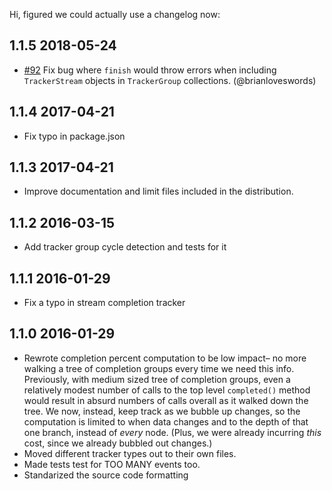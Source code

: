 Hi, figured we could actually use a changelog now:






















<extoc></extoc>

## 1.1.5 2018-05-24

* [#92](https://github.com/iarna/are-we-there-yet/pull/92) Fix bug where
  `finish` would throw errors when including `TrackerStream` objects in
  `TrackerGroup` collections.  (@brianloveswords)

## 1.1.4 2017-04-21

* Fix typo in package.json

## 1.1.3 2017-04-21

* Improve documentation and limit files included in the distribution.

## 1.1.2 2016-03-15

* Add tracker group cycle detection and tests for it

## 1.1.1 2016-01-29

* Fix a typo in stream completion tracker

## 1.1.0 2016-01-29

* Rewrote completion percent computation to be low impact– no more walking a
  tree of completion groups every time we need this info.  Previously, with
  medium sized tree of completion groups, even a relatively modest number of
  calls to the top level `completed()` method would result in absurd numbers
  of calls overall as it walked down the tree. We now, instead, keep track as
  we bubble up changes, so the computation is limited to when data changes and
  to the depth of that one branch, instead of _every_ node. (Plus, we were already
  incurring _this_ cost, since we already bubbled out changes.)
* Moved different tracker types out to their own files.
* Made tests test for TOO MANY events too.
* Standarized the source code formatting
